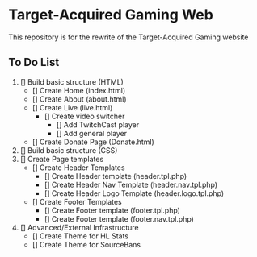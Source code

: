 # Target-Acquired Gaming Web ##

This repository is for the rewrite of the Target-Acquired Gaming website

## To Do List ##

1. [] Build basic structure (HTML)
	* [] Create Home (index.html)
	* [] Create About (about.html)
	* [] Create Live (live.html)
		* [] Create video switcher
			* [] Add TwitchCast player
			* [] Add general player
	* [] Create Donate Page (Donate.html) 
2. [] Build basic structure (CSS)
3. [] Create Page templates
	* [] Create Header Templates
		* [] Create Header template (header.tpl.php)
		* [] Create Header Nav Template (header.nav.tpl.php)
		* [] Create Header Logo Template (header.logo.tpl.php)
	* [] Create Footer Templates
		* [] Create Footer template (footer.tpl.php)
		* [] Create Footer template (footer.nav.tpl.php)
4. [] Advanced/External Infrastructure
	* [] Create Theme for HL Stats
	* [] Create Theme for SourceBans